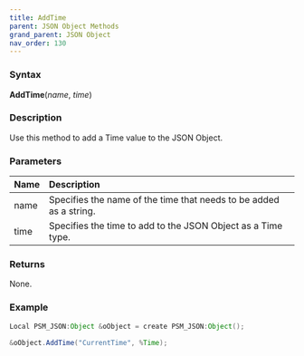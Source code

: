 ```yaml
---
title: AddTime
parent: JSON Object Methods
grand_parent: JSON Object
nav_order: 130
---
```


### [](#header-3)Syntax

**AddTime**(_name_, _time_)

### [](#header-3)Description

Use this method to add a Time value to the JSON Object.

### [](#header-3)Parameters

| Name           | Description                                                                      |
|:---------------|:---------------------------------------------------------------------------------|
| name           | Specifies the name of the time that needs to be added as a string.               |
| time           | Specifies the time to add to the JSON Object as a Time type.                     |


### [](#header-3)Returns

None.

### [](#header-3)Example

```java
Local PSM_JSON:Object &oObject = create PSM_JSON:Object();
   
&oObject.AddTime("CurrentTime", %Time);
```
